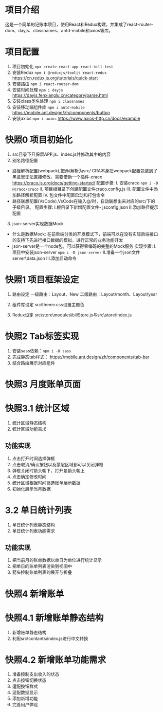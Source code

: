 # 项目介绍
这是一个简单的记账本项目，使用React和Redux构建，并集成了react-router-dom、dayjs、classnames、antd-mobile和axios等库。

# 项目配置
1. 项目初始化 `npx create-react-app react-bill-test`
2. 安装Redux `npm i @reduxjs/toolit react-redux`
https://cn.redux.js.org/tutorials/quick-start
3. 安装路由 `npm i react-router-dom`
4. 安装时间处理 `npm i dayjs`
https://dayjs.fenxianglu.cn/category/parse.html
5. 安装class类名处理 `npm i classnames`
6. 安装移动端组件库 `npm i antd-mobile`
https://mobile.ant.design/zh/components/button
7. 安装axios `npm i axios`
https://www.axios-http.cn/docs/example

# 快照0 项目初始化
1. src目录下只保留APP.js、index.js并修改其中的内容
2. 别名路径配置
- 路径解析配置(webpack),把@/解析为src/
CRA本身把webpack配置包装到了黑盒里无法直接修改，需要借助一个插件-craco
https://craco.js.org/docs/getting-started/
配置步骤:
I. 安装craco `npm i -D @craco/craco`
II. 项目根目录下创建配置文件craco.config.js
III. 配置文件中添加路径解析配置
IV. 包文件中配置启动和打包命令
- 路径联想配置(VsCode),VsCode在输入@/时，自动联想出来对应的src/下的子级目录。
配置步骤:
I.根目录下新增配置文件- jsconfig.json
II.添加路径提示配置
3. json-server实现数据Mock
- 什么是数据Mock:
在前后端分类的开发模式下，前端可以在没有实际后端接口的支持下先进行接口数据的模拟，进行正常的业务功能开发
- json-server是一个node包，可以获得零编码的完整的Mock服务
实现步骤:
I.项目中安装json-server `npm i -D json-server`
II.准备一个json文件  server\data.json
III.添加启动命令

# 快照1 项目框架设定
1. 路由设定
一级路由：Layout、New
二级路由：Layout/month、Layout/year

2. 组件库设定
src\theme.css设置主题色

3. Redux设定
src\store\modules\billStore.js与src\store\index.js

# 快照2 Tab标签实现
1. 安装sass依赖：`npm i -D sass`
2. 完成静态tab样式：
https://mobile.ant.design/zh/components/tab-bar
3. 结合路由展示对应组件

# 快照3 月度账单页面
# 快照3.1 统计区域
1. 统计区域静态结构
2. 统计区域功能需求

## 功能实现
1. 点击打开时间选择弹框
2. 点击取消/确认按钮以及蒙层区域都可以关闭弹框
3. 弹框关闭时箭头朝下，打开是箭头朝上
4. 点击确定修改时间
5. 统计区域根据时间筛选账单展示数据
6. 初始化展示当月数据

# 3.2 单日统计列表
1. 单日统计列表静态结构
2. 单日统计列表功能需求

## 功能实现
1. 把当前月的账单数据以单日为单位进行统计显示
2. 把单日的账单列表渲染到视图中
3. 箭头控制账单列表的展开与折叠

# 快照4 新增账单
# 快照4.1 新增账单静态结构
1. 新增账单静态结构
2. 利用src\contants\index.js进行中文转换

# 快照4.2 新增账单功能需求
1. 准备控制支出收入的状态
2. 点击按钮切换状态
3. 适配按钮样式
4. 适配数据显示
5. 添加新增功能
6. 完善用户体验
